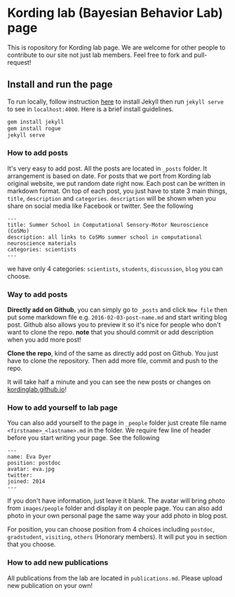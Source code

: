 # Kording lab (Bayesian Behavior Lab) page


This is ropository for Kording lab page. We are welcome for other people to contribute to our site not just lab members. Feel free to fork and pull-request!


## Install and run the page

To run locally, follow instruction [here](https://jekyllrb.com/) to install Jekyll then run `jekyll serve` to see in `localhost:4000`. Here is a brief install guidelines.

```bash
gem install jekyll
gem install rogue
jekyll serve
```


### How to add posts

It's very easy to add post. All the posts are located in `_posts` folder. It arrangement is based on
date. For posts that we port from Kording lab original website, we put random date right now.
Each post can be written in markdown format. On top of each post, you just have to state 3 main things, `title`, `description` and `categories`. `description` will be shown when you share on social media like Facebook or twitter. See the following

```
---
title: Summer School in Computational Sensory-Motor Neuroscience (CoSMo)
description: all links to CoSMo summer school in computational neuroscience materials
categories: scientists
---
```

we have only 4 categories: `scientists`, `students`, `discussion`, `blog` you can choose.


### Way to add posts

**Directly add on Github**, you can simply go to `_posts` and click `New file` then put some markdown file e.g. `2016-02-03-post-name.md` and start writing blog post. Github also allows you to preview it so it's nice for people who don't want to clone the repo. **note** that you should commit or add description when you add more post!

**Clone the repo**, kind of the same as directly add post on Github. You just have to clone the repository. Then add more file, commit and push to the repo.

It will take half a minute and you can see the new posts or changes on [kordinglab.github.io](http://kordinglab.github.io/)!


### How to add yourself to lab page

You can also add yourself to the page in `_people` folder just create file name `<firstname>_<lastname>.md` in the folder. We require few line of header before you start writing your page. See the following

```
---
name: Eva Dyer
position: postdoc
avatar: eva.jpg
twitter:
joined: 2014
---
```

If you don't have information, just leave it blank. The avatar will bring photo from `images/people` folder and display it on people page. You can also add photo in your own personal page the same way your add photo in blog post.

For position, you can choose position from 4 choices including `postdoc`, `gradstudent`, `visiting`, `others` (Honorary members). It will put you in section that you choose.

### How to add new publications

All publications from the lab are located in `publications.md`. Please upload new publication on your own!
